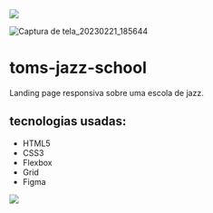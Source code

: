 <img src="https://user-images.githubusercontent.com/73097560/115834477-dbab4500-a447-11eb-908a-139a6edaec5c.gif">

![Captura de tela_20230221_185644](https://user-images.githubusercontent.com/43050548/220467949-310dce95-db36-45ed-b6f9-5afcf2fafc2d.png)

# toms-jazz-school
Landing page responsiva sobre uma escola de jazz.

## tecnologias usadas:

- HTML5
- CSS3
- Flexbox
- Grid
- Figma

<img src="https://user-images.githubusercontent.com/73097560/115834477-dbab4500-a447-11eb-908a-139a6edaec5c.gif">
